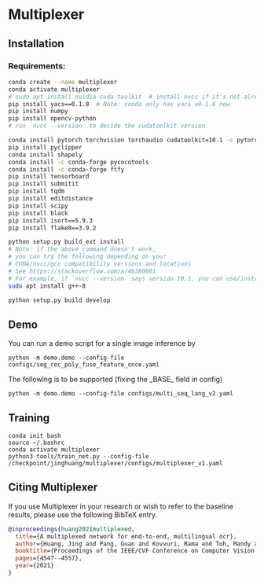 # Multiplexer

## Installation

### Requirements:

```bash
conda create --name multiplexer
conda activate multiplexer
# sudo apt install nvidia-cuda-toolkit  # install nvcc if it's not already there
pip install yacs==0.1.8  # Note: conda only has yacs v0.1.6 now
pip install numpy
pip install opencv-python
# run `nvcc --version` to decide the cudatoolkit version

conda install pytorch torchvision torchaudio cudatoolkit=10.1 -c pytorch
pip install pyclipper
conda install shapely
conda install -c conda-forge pycocotools
conda install -c conda-forge ftfy
pip install tensorboard
pip install submitit
pip install tqdm
pip install editdistance
pip install scipy
pip install black
pip install isort==5.9.3
pip install flake8==3.9.2

python setup.py build_ext install
# Note: if the above command doesn't work,
# you can try the following depending on your 
# CUDA/nvcc/gcc compatibility versions and locations
# See https://stackoverflow.com/a/46380601
# For example, if `nvcc --version` says version 10.1, you can use/install g++-8 if it's not there
sudo apt install g++-8

python setup.py build develop

```

## Demo 
You can run a demo script for a single image inference by 
```
python -m demo.demo --config-file configs/seg_rec_poly_fuse_feature_once.yaml
```
The following is to be supported (fixing the \_BASE\_ field in config)
```
python -m demo.demo --config-file configs/multi_seq_lang_v2.yaml
```

## Training

```
conda init bash
source ~/.bashrc
conda activate multiplexer
python3 tools/train_net.py --config-file /checkpoint/jinghuang/multiplexer/configs/multiplexer_v1.yaml
```

## Citing Multiplexer

If you use Multiplexer in your research or wish to refer to the baseline results, please use the following BibTeX entry.

```BibTeX
@inproceedings{huang2021multiplexed,
  title={A multiplexed network for end-to-end, multilingual ocr},
  author={Huang, Jing and Pang, Guan and Kovvuri, Rama and Toh, Mandy and Liang, Kevin J and Krishnan, Praveen and Yin, Xi and Hassner, Tal},
  booktitle={Proceedings of the IEEE/CVF Conference on Computer Vision and Pattern Recognition},
  pages={4547--4557},
  year={2021}
}
```
